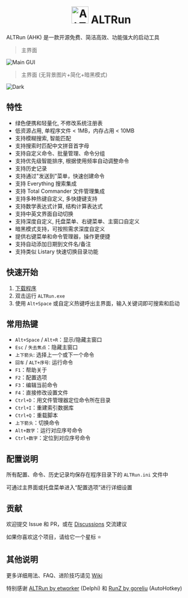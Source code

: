<h1 align="Center"><img width="45" alt="ALTRun" src="https://github.com/user-attachments/assets/91f36c04-3dd3-4486-9e7e-f70c9fabd6b8" /> ALTRun </h1>

ALTRun (AHK) 是一款开源免费、简洁高效、功能强大的启动工具

> 主界面

![Main GUI](https://github.com/user-attachments/assets/9ecba2a1-65d0-4141-b058-dd9ae1129466)

> 主界面 (无背景图片+简化+暗黑模式)

![Dark](https://github.com/user-attachments/assets/5bd76455-4eda-42e5-9934-c915b48994df)


## 特性
- 绿色便携和轻量化, 不修改系统注册表
- 低资源占用, 单程序文件 < 1MB，内存占用 < 10MB
- 支持模糊搜索, 智能匹配
- 支持搜索时匹配中文拼音首字母
- 支持自定义命令、批量管理、命令分组
- 支持优先级智能排序, 根据使用频率自动调整命令
- 支持历史记录
- 支持通过"发送到"菜单，快速创建命令
- 支持 Everything 搜索集成
- 支持 Total Commander 文件管理集成
- 支持多种热键自定义, 多快捷键支持
- 支持数学表达式计算, 结构计算表达式
- 支持中英文界面自动切换
- 支持深度自定义, 托盘菜单、右键菜单、主窗口自定义
- 暗黑模式支持，可按照需求深度自定义
- 提供右键菜单和命令管理器，操作更便捷
- 支持自动添加日期到文件名/备注
- 支持类似 Listary 快速切换目录功能


## 快速开始
1. [下载程序](https://github.com/zhugecaomao/ALTRun/releases)
2. 双击运行 `ALTRun.exe`
3. 使用 `Alt+Space` 或自定义热键呼出主界面，输入关键词即可搜索和启动


## 常用热键
- `Alt+Space` / `Alt+R`：显示/隐藏主窗口
- `Esc` / `失去焦点`：隐藏主窗口
- `上下箭头`: 选择上一个或下一个命令
- `回车` / `ALT+序号`: 运行命令
- `F1`：帮助关于
- `F2`：配置选项
- `F3`：编辑当前命令
- `F4`：直接修改设置文件
- `Ctrl+D`：用文件管理器定位命令所在目录
- `Ctrl+I`：重建索引数据库
- `Ctrl+Q`：重载脚本
- `上下箭头`：切换命令
- `Alt+数字`：运行对应序号命令
- `Ctrl+数字`：定位到对应序号命令


## 配置说明
所有配置、命令、历史记录均保存在程序目录下的 `ALTRun.ini` 文件中

可通过主界面或托盘菜单进入“配置选项”进行详细设置


## 贡献
欢迎提交 Issue 和 PR，或在 [Discussions](https://github.com/zhugecaomao/ALTRun/discussions) 交流建议

如果你喜欢这个项目，请给它一个星标 ⭐


## 其他说明
更多详细用法、FAQ、进阶技巧请见 [Wiki](https://github.com/zhugecaomao/ALTRun/wiki)

特别感谢 [ALTRun by etworker](https://github.com/etworker/ALTRun) (Delphi) 和 [RunZ by goreliu](https://github.com/goreliu/runz) (AutoHotkey)
